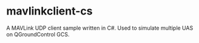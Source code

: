 mavlinkclient-cs
================

A MAVLink UDP client sample written in C#. Used to simulate multiple UAS on QGroundControl GCS.
